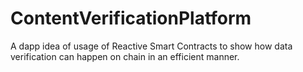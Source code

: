 # ContentVerificationPlatform
A dapp idea of usage of Reactive Smart Contracts to show how data verification can happen on chain in an efficient manner.

